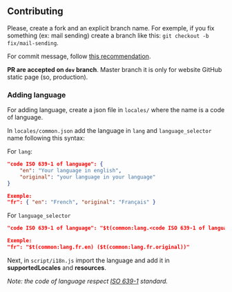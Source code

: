 ## Contributing

Please, create a fork and an explicit branch name. For exemple, if you fix something (ex: mail sending) create a branch like this: `git checkout -b fix/mail-sending`.



For commit message, follow [this recommendation](https://chris.beams.io/posts/git-commit/).



**PR are accepted on `dev` branch**. Master branch it is only for website GitHub static page (so, production).



### Adding language

For adding language, create a json file in `locales/` where the name is a code of language.

In `locales/common.json` add the language in `lang` and `language_selector` name following this syntax: 

For `lang`:

```json
"code ISO 639-1 of language": { 
    "en": "Your language in english", 
    "original": "your language in your language"
}

Exemple:
"fr": { "en": "French", "original": "Français" }
```

For `language_selector`

```json
"code ISO 639-1 of language": "$t(common:lang.<code ISO 639-1 of language>.en) ($t(common:lang.<code ISO 639-1 of language>.original))"

Exemple:
"fr": "$t(common:lang.fr.en) ($t(common:lang.fr.original))"
```



Next, in `script/i18n.js` import the language and add it in **supportedLocales** and **resources**.

*Note: the code of language respect [ISO 639-1](https://www.loc.gov/standards/iso639-2/php/code_list.php) standard.*

